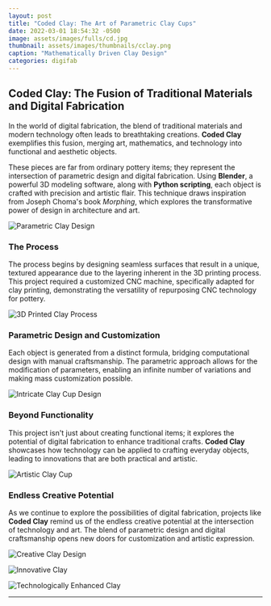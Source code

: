```yaml
---
layout: post
title: "Coded Clay: The Art of Parametric Clay Cups"
date: 2022-03-01 18:54:32 -0500
image: assets/images/fulls/cd.jpg
thumbnail: assets/images/thumbnails/cclay.png
caption: "Mathematically Driven Clay Design"
categories: digifab
---
```


## Coded Clay: The Fusion of Traditional Materials and Digital Fabrication

In the world of digital fabrication, the blend of traditional materials and modern technology often leads to breathtaking creations. **Coded Clay** exemplifies this fusion, merging art, mathematics, and technology into functional and aesthetic objects.

These pieces are far from ordinary pottery items; they represent the intersection of parametric design and digital fabrication. Using **Blender**, a powerful 3D modeling software, along with **Python scripting**, each object is crafted with precision and artistic flair. This technique draws inspiration from Joseph Choma's book *Morphing*, which explores the transformative power of design in architecture and art.

![Parametric Clay Design](/assets/images/vase3.png)

### The Process

The process begins by designing seamless surfaces that result in a unique, textured appearance due to the layering inherent in the 3D printing process. This project required a customized CNC machine, specifically adapted for clay printing, demonstrating the versatility of repurposing CNC technology for pottery.

![3D Printed Clay Process](/assets/images/vase2.jpg)

### Parametric Design and Customization

Each object is generated from a distinct formula, bridging computational design with manual craftsmanship. The parametric approach allows for the modification of parameters, enabling an infinite number of variations and making mass customization possible.

![Intricate Clay Cup Design](/assets/images/vase002.png)

### Beyond Functionality

This project isn't just about creating functional items; it explores the potential of digital fabrication to enhance traditional crafts. **Coded Clay** showcases how technology can be applied to crafting everyday objects, leading to innovations that are both practical and artistic.

![Artistic Clay Cup](/assets/images/vase005.png)

### Endless Creative Potential

As we continue to explore the possibilities of digital fabrication, projects like **Coded Clay** remind us of the endless creative potential at the intersection of technology and art. The blend of parametric design and digital craftsmanship opens new doors for customization and artistic expression.

![Creative Clay Design](/assets/images/vase3p.jpg)

![Innovative Clay](/assets/images/vase3pp.jpg)

![Technologically Enhanced Clay](/assets/images/vase6.jpg)

---

